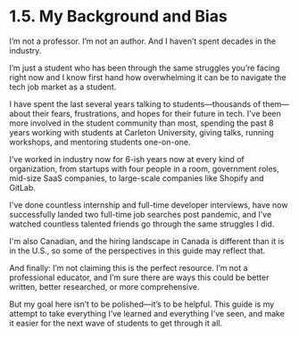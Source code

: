 # 1.5. My Background and Bias

I’m not a professor. I’m not an author. And I haven’t spent decades in the industry.

I’m just a student who has been through the same struggles you’re facing right now and I know first hand how overwhelming it can be to navigate the tech job market as a student.

I have spent the last several years talking to students—thousands of them—about their fears, frustrations, and hopes for their future in tech. I've been more involved in the student community than most, spending the past 8 years working with students at Carleton University, giving talks, running workshops, and mentoring students one-on-one.

I’ve worked in industry now for 6-ish years now at every kind of organization, from startups with four people in a room, government roles, mid-size SaaS companies, to large-scale companies like Shopify and GitLab.

I've done countless internship and full-time developer interviews, have now successfully landed two full-time job searches post pandemic, and I’ve watched countless talented friends go through the same struggles I did.

I'm also Canadian, and the hiring landscape in Canada is different than it is in the U.S., so some of the perspectives in this guide may reflect that.

And finally: I’m not claiming this is the perfect resource. I’m not a professional educator, and I’m sure there are ways this could be better written, better researched, or more comprehensive.

But my goal here isn’t to be polished—it’s to be helpful. This guide is my attempt to take everything I’ve learned and everything I’ve seen, and make it easier for the next wave of students to get through it all.
